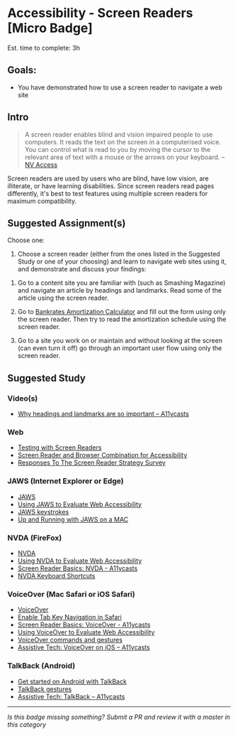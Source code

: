 Accessibility - Screen Readers [Micro Badge]
===================================================

Est. time to complete: 3h

Goals:
------

- You have demonstrated how to use a screen reader to navigate a web site


Intro
-----

> A screen reader enables blind and vision impaired people to use computers. It reads the text on the screen in a computerised voice. You can control what is read to you by moving the cursor to the relevant area of text with a mouse or the arrows on your keyboard. – [NV Access](https://www.nvaccess.org/)

Screen readers are used by users who are blind, have low vision, are illiterate, or have learning disabilities. Since screen readers read pages differently, it's best to test features using multiple screen readers for maximum compatibility.

Suggested Assignment(s)
---------------------

Choose one:

1) Choose a screen reader (either from the ones listed in the Suggested Study or one of your choosing) and learn to navigate web sites using it, and demonstrate and discuss your findings:

  1. Go to a content site you are familiar with (such as Smashing Magazine) and navigate an article by headings and landmarks. Read some of the article using the screen reader.

  2. Go to [Bankrates Amortization Calculator](http://www.bankrate.com/calculators/mortgages/amortization-calculator-b.aspx#9624570008_variation1) and fill out the form using only the screen reader. Then try to read the amortization schedule using the screen reader.

  3. Go to a site you work on or maintain and without looking at the screen (can even turn it off) go through an important user flow using only the screen reader.


Suggested Study
---------------

### Video(s)
- [Why headings and landmarks are so important – A11ycasts](https://www.youtube.com/watch?v=vAAzdi1xuUY)

### Web
- [Testing with Screen Readers](https://webaim.org/articles/screenreader_testing/)
- [Screen Reader and Browser Combination for Accessibility](http://www.maxability.co.in/2017/02/screen-reader-and-browser-combination-for-accessibility/)
- [Responses To The Screen Reader Strategy Survey](http://www.heydonworks.com/article/responses-to-the-screen-reader-strategy-survey)

### JAWS (Internet Explorer or Edge)
- [JAWS](http://www.freedomscientific.com/Products/Blindness/JAWS)
- [Using JAWS to Evaluate Web Accessibility](https://webaim.org/articles/jaws/)
- [JAWS keystrokes](http://doccenter.freedomscientific.com/doccenter/archives/training/jawskeystrokes.htm)
- [Up and Running with JAWS on a MAC](https://joe-watkins.io/accessibility/up-and-running-with-jaws-on-a-mac/)

### NVDA (FireFox)
- [NVDA](https://www.nvaccess.org/)
- [Using NVDA to Evaluate Web Accessibility](https://webaim.org/articles/nvda/)
- [Screen Reader Basics: NVDA - A11ycasts](https://www.youtube.com/watch?v=Jao3s_CwdRU)
- [NVDA Keyboard Shortcuts](https://dequeuniversity.com/screenreaders/nvda-keyboard-shortcuts)

### VoiceOver (Mac Safari or iOS Safari)
- [VoiceOver](https://www.apple.com/accessibility/mac/vision/)
- [Enable Tab Key Navigation in Safari](http://osxdaily.com/2011/08/14/enable-tab-key-navigation-safari/)
- [Screen Reader Basics: VoiceOver - A11ycasts](https://www.youtube.com/watch?v=5R-6WvAihms)
- [Using VoiceOver to Evaluate Web Accessibility](https://webaim.org/articles/voiceover/)
- [VoiceOver commands and gestures](https://www.apple.com/voiceover/info/guide/_1131.html)
- [Assistive Tech: VoiceOver on iOS – A11ycasts](https://www.youtube.com/watch?v=bCHpdjvxBws)

### TalkBack (Android)
- [Get started on Android with TalkBack](https://support.google.com/accessibility/android/answer/6283677?hl=en&ref_topic=3529932)
- [TalkBack gestures](https://support.google.com/accessibility/android/answer/6151827)
- [Assistive Tech: TalkBack – A11ycasts](https://www.youtube.com/watch?v=0Zpzl4EKCco)

-----

  *Is this badge missing something? Submit a PR and review it with a master in this category*
